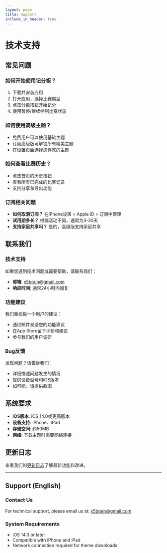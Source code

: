 ```yaml
---
layout: page
title: Support
include_in_header: true
---
```


# 技术支持

## 常见问题

### 如何开始使用记分板？
1. 下载并安装应用
2. 打开应用，选择比赛类型
3. 点击分数按钮开始记分
4. 使用暂停/继续控制比赛状态

### 如何使用高级主题？
- 免费用户可以使用基础主题
- 订阅高级版可解锁所有精美主题
- 在设置页面选择您喜欢的主题

### 如何查看比赛历史？
- 点击首页的历史按钮
- 查看所有已完成的比赛记录
- 支持分享和导出功能

### 订阅相关问题
- **如何取消订阅？** 在iPhone设置 > Apple ID > 订阅中管理
- **试用期多长？** 根据活动不同，通常为3-30天
- **支持家庭共享吗？** 是的，高级版支持家庭共享

## 联系我们

### 技术支持
如果您遇到技术问题或需要帮助，请联系我们：
- **邮箱**: [x5brain@gmail.com](mailto:x5brain@gmail.com)
- **响应时间**: 通常24小时内回复

### 功能建议
我们重视每一个用户的建议：
- 通过邮件发送您的功能建议
- 在App Store留下评价和建议
- 参与我们的用户调研

### Bug反馈
发现问题？请告诉我们：
- 详细描述问题发生的情况
- 提供设备型号和iOS版本
- 如可能，请提供截图

## 系统要求

- **iOS版本**: iOS 14.0或更高版本
- **设备支持**: iPhone、iPad
- **存储空间**: 约50MB
- **网络**: 下载主题时需要网络连接

## 更新日志

查看我们的[更新日志](/changelog/)了解最新功能和改进。

---

## Support (English)

### Contact Us
For technical support, please email us at: [x5brain@gmail.com](mailto:x5brain@gmail.com)

### System Requirements
- iOS 14.0 or later
- Compatible with iPhone and iPad
- Network connection required for theme downloads